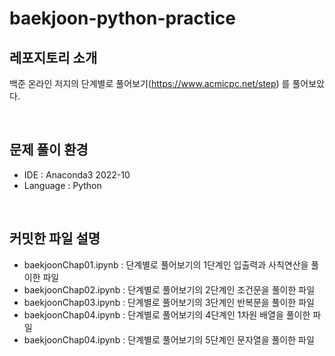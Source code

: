 # baekjoon-python-practice

## 레포지토리 소개
백준 온라인 저지의 단계별로 풀어보기(https://www.acmicpc.net/step) 를 풀어보았다.

<br/>

## 문제 풀이 환경
- IDE : Anaconda3 2022-10
- Language : Python

<br/>

## 커밋한 파일 설명
- baekjoonChap01.ipynb : 단계별로 풀어보기의 1단계인 입출력과 사칙연산을 풀이한 파일
- baekjoonChap02.ipynb : 단계별로 풀어보기의 2단계인 조건문을 풀이한 파일
- baekjoonChap03.ipynb : 단계별로 풀어보기의 3단계인 반복문을 풀이한 파일
- baekjoonChap04.ipynb : 단계별로 풀어보기의 4단계인 1차원 배열을 풀이한 파일
- baekjoonChap04.ipynb : 단계별로 풀어보기의 5단계인 문자열을 풀이한 파일
